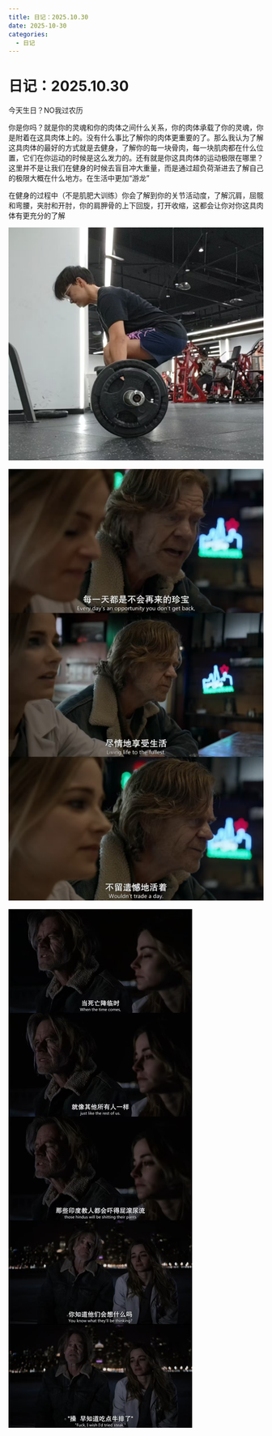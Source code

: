```yaml
---
title: 日记：2025.10.30
date: 2025-10-30
categories:
  - 日记
---
```

# 日记：2025.10.30

今天生日？NO我过农历

你是你吗？就是你的灵魂和你的肉体之间什么关系，你的肉体承载了你的灵魂，你是附着在这具肉体上的。没有什么事比了解你的肉体更重要的了。那么我认为了解这具肉体的最好的方式就是去健身，了解你的每一块骨肉，每一块肌肉都在什么位置，它们在你运动的时候是这么发力的。还有就是你这具肉体的运动极限在哪里？这里并不是让我们在健身的时候去盲目冲大重量，而是通过超负荷渐进去了解自己的极限大概在什么地方。在生活中更加“游龙”

在健身的过程中（不是肌肥大训练）你会了解到你的关节活动度，了解沉肩，屈髋和弯腰，夹肘和开肘，你的肩胛骨的上下回旋，打开收缩，这都会让你对你这具肉体有更充分的了解

![硬拉](https://raw.githubusercontent.com/QinMou000/pic/main/4fde5ade72e8461c50cd20e3e177a953.jpg)

![Frank](https://raw.githubusercontent.com/QinMou000/pic/main/9d62b77332b69585706437cb8235e0c1.jpg)

![Frank](https://raw.githubusercontent.com/QinMou000/pic/main/09ce8351d5f118cc71467b59755938c6.jpg)